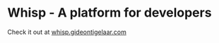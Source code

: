 # Whisp - A platform for developers

Check it out at [whisp.gideontigelaar.com](https://whisp.gideontigelaar.com)
